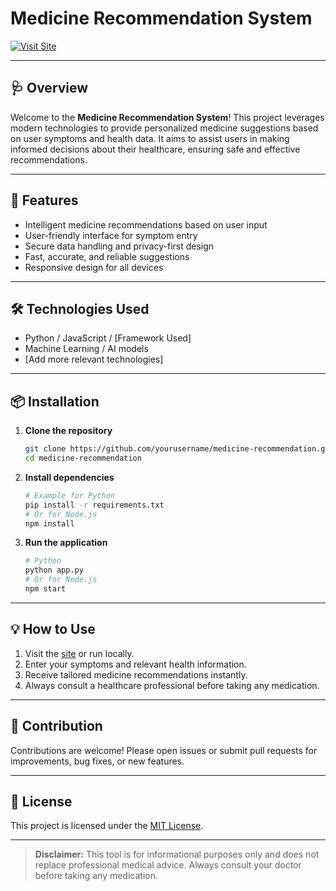 # Medicine Recommendation System

[![Visit Site](https://img.shields.io/badge/Visit%20Site-Click%20Here-brightgreen?style=for-the-badge&logo=google-chrome)](https://your-medicine-recommendation-site.com)

---

## 🩺 Overview
Welcome to the **Medicine Recommendation System**! This project leverages modern technologies to provide personalized medicine suggestions based on user symptoms and health data. It aims to assist users in making informed decisions about their healthcare, ensuring safe and effective recommendations.

---

## 🚀 Features
- Intelligent medicine recommendations based on user input
- User-friendly interface for symptom entry
- Secure data handling and privacy-first design
- Fast, accurate, and reliable suggestions
- Responsive design for all devices

---

## 🛠️ Technologies Used
- Python / JavaScript / [Framework Used]
- Machine Learning / AI models
- [Add more relevant technologies]

---

## 📦 Installation
1. **Clone the repository**
   ```bash
   git clone https://github.com/yourusername/medicine-recommendation.git
   cd medicine-recommendation
   ```
2. **Install dependencies**
   ```bash
   # Example for Python
   pip install -r requirements.txt
   # Or for Node.js
   npm install
   ```
3. **Run the application**
   ```bash
   # Python
   python app.py
   # Or for Node.js
   npm start
   ```

---

## 💡 How to Use
1. Visit the [site](https://your-medicine-recommendation-site.com) or run locally.
2. Enter your symptoms and relevant health information.
3. Receive tailored medicine recommendations instantly.
4. Always consult a healthcare professional before taking any medication.

---

## 🤝 Contribution
Contributions are welcome! Please open issues or submit pull requests for improvements, bug fixes, or new features.

---

## 📄 License
This project is licensed under the [MIT License](LICENSE).

---

> **Disclaimer:** This tool is for informational purposes only and does not replace professional medical advice. Always consult your doctor before taking any medication.
